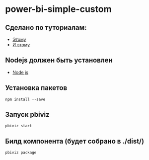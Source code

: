 # power-bi-simple-custom

## Сделано по туториалам:

- [Этому](https://docs.microsoft.com/ru-ru/power-bi/developer/visuals/custom-visual-develop-tutorial)
- [И этому](https://docs.microsoft.com/ru-ru/power-bi/developer/visuals/custom-visual-develop-tutorial-format-options)

## Nodejs должен быть установлен

- [Node js](https://nodejs.org/)

## Установка пакетов

```
npm install --save
```

## Запуск pbiviz

```
pbiviz start
```

## Билд компонента (будет собрано в ./dist/)

```
pbiviz package
```
